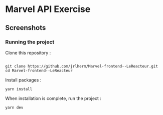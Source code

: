 # Marvel API Exercise

## Screenshots

### Running the project

Clone this repository :

```console

git clone https://github.com/jrlherm/Marvel-frontend--LeReacteur.git
cd Marvel-frontend--LeReacteur
```

Install packages :

```console
yarn install
```

When installation is complete, run the project :

```console
yarn dev
```
